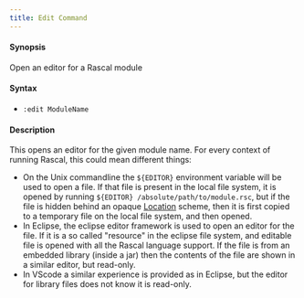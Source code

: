 ```yaml
---
title: Edit Command
---
```


#### Synopsis

Open an editor for a Rascal module

#### Syntax

* `:edit ModuleName`  

#### Description

This opens an editor for the given module name. For every context of running Rascal, this could
mean different things:

* On the Unix commandline the `${EDITOR}` environment variable will be used to open a file. If that file is present in the local file system, it is opened by running `${EDITOR} /absolute/path/to/module.rsc`, but if the file is hidden behind an opaque [Location](/docs/Rascal/Expressions/Values/Location) scheme, then it is first copied to a temporary file on the local file system, and then opened.
* In Eclipse, the eclipse editor framework is used to open an editor for the file. If it is a so called "resource" in the eclipse file system, and editable file is opened with all the Rascal language support. If the file is from an embedded library (inside a jar) then the contents of the file are shown in a similar editor, but read-only.
* In VScode a similar experience is provided as in Eclipse, but the editor for library files does not know it is read-only.

